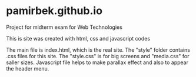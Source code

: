 # pamirbek.github.io
Project for midterm exam for Web Technologies

<p>This is site was created with html, css and javascript codes</p>
<p>The main file is index.html, which is the real site. The "style" folder contains .css files for this site. The "style.css" is for big screens and "media.css" for
saller sizes. Javascript file helps to make parallax effect and also to appear the header menu.</p>
